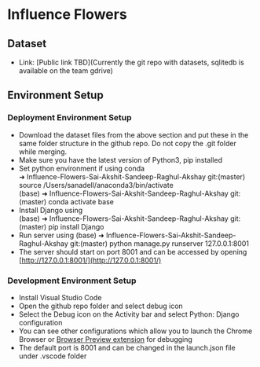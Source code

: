 # Influence Flowers

## Dataset

- Link: [Public link TBD](Currently the git repo with datasets, sqlitedb is available on the team gdrive)

## Environment Setup

### Deployment Environment Setup

- Download the dataset files from the above section and put these in the same folder structure in the github repo. Do not copy the .git folder while merging.
- Make sure you have the latest version of Python3, pip installed
- Set python environment if using conda  
➜ Influence-Flowers-Sai-Akshit-Sandeep-Raghul-Akshay git:(master) source /Users/sanadell/anaconda3/bin/activate  
(base) ➜ Influence-Flowers-Sai-Akshit-Sandeep-Raghul-Akshay git:(master) conda activate base  
- Install Django using  
(base) ➜ Influence-Flowers-Sai-Akshit-Sandeep-Raghul-Akshay git:(master) pip install Django
- Run server using 
(base) ➜ Influence-Flowers-Sai-Akshit-Sandeep-Raghul-Akshay git:(master) python manage.py runserver 127.0.0.1:8001
- The server should start on port 8001 and can be accessed by opening [http://127.0.0.1:8001/](http://127.0.0.1:8001/)

### Development Environment Setup

- Install Visual Studio Code
- Open the github repo folder and select debug icon
- Select the Debug icon on the Activity bar and select Python: Django configuration
- You can see other configurations which allow you to launch the Chrome Browser or [Browser Preview extension](https://marketplace.visualstudio.com/items?itemName=auchenberg.vscode-browser-preview) for debugging
- The default port is 8001 and can be changed in the launch.json file under .vscode folder

